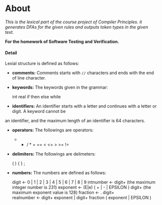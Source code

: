 # About

_This is the lexical part of the course project of Compiler Principles._
_it generates DFAs for the given rules and outputs token types in the given text._


__For the homework of Software Testing and Verification.__


#### Detail

Lexial structure is defined as follows:

+	__comments:__    Comments starts with  `//` characters and ends with the end of line character.

+	__keywords:__     The keywords given in the grammar: 
           
    int real if then else while
            
+	__identifiers:__   An identifier starts with a letter and continues with a letter or digit. A keyword cannot be 

  an identifier,  and the maximum length of an identifier is 64 characters.

+	__operators:__    The followings are operators:
    
    +  -  /  *  =  ==  <  <=  >  >=  !=  

+	__delimiters:__   The followings are delimeters:
    
    (  )  {  }  ;  

+	__numbers:__     The numbers are defined as follows:

    digit      <- 0 | 1 | 2 | 3 | 4 | 5 | 6 | 7 | 8 | 9
    intnumber  <- digit+                             (the maximum integer number is 231)
    exponent   <- (E|e) ( + | - | EPSILON ) digit+   (the maximum exponent value is 128)
    fraction   <- . digit+    
    realnumber <- digit+ exponent | digit+ fraction  ( exponent | EPSILON )
